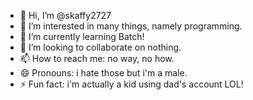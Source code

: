 - 👋 Hi, I’m @skaffy2727
- 👀 I’m interested in many things, namely programming.
- 🌱 I’m currently learning Batch!
- 💞️ I’m looking to collaborate on nothing.
- 📫 How to reach me: no way, no how.
- 😄 Pronouns: i hate those but i'm a male.
- ⚡ Fun fact: i'm actually a kid using dad's account LOL!

<!---
skaffy2727/skaffy2727 is a ✨ special ✨ repository because its `README.md` (this file) appears on your GitHub profile.
You can click the Preview link to take a look at your changes.
--->
